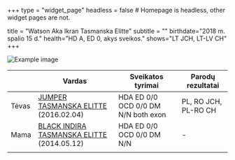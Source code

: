 +++
type = "widget_page"
headless = false  # Homepage is headless, other widget pages are not.

title = "Watson Aka Ikran Tasmanska Elitte" 
subtitle = ""
birthdate="2018 m. spalio 15 d."
health="HD A, ED 0, akys sveikos."
shows="LT JCH, LT-LV CH"
+++

![Example image](/img/ikran.jpg)

|     | Vardas           | Sveikatos tyrimai      |Parodų rezultatai      |
|-----|------------|-------|------|
|Tėvas|[JUMPER TASMANSKA ELITTE](#gallery-gallery-11) (2016.02.04)|HDA ED 0/0 OCD 0/0 DM N/N both exon|PL, RO JCH, PL-RO CH|        
|Mama|[BLACK INDIRA TASMANSKA ELITTE](#gallery-gallery-10) (2014.05.12)|HDA ED 0/0 OCD 0/0 DM N/N|-| 
||
